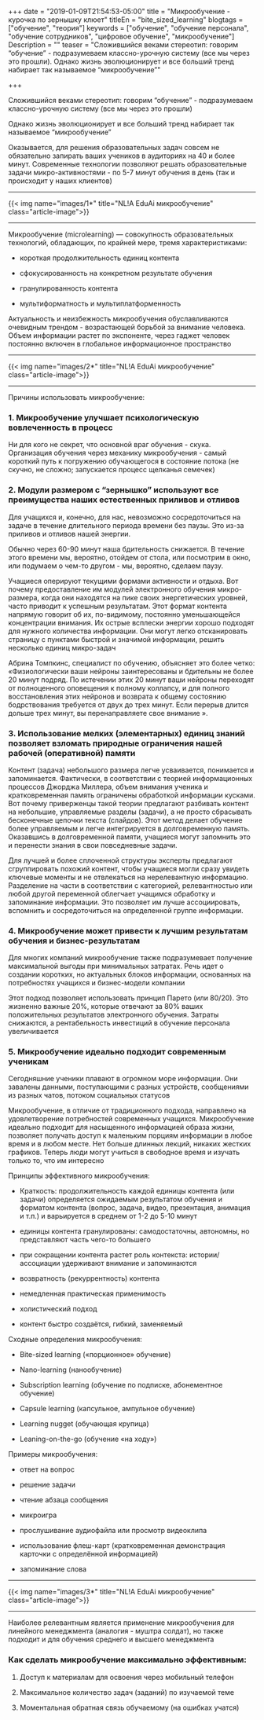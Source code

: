 +++
date = "2019-01-09T21:54:53-05:00"
title = "Микрообучение - курочка по зернышку клюет"
titleEn = "bite_sized_learning"
blogtags = ["обучение", "теория"]
keywords = ["обучение", "обучение персонала", "обучение сотрудников", "цифровое обучение", "микрообучение"]
Description = ""
teaser = "Сложившийся веками стереотип: говорим “обучение” - подразумеваем классно-урочную систему (все мы через это прошли). Однако жизнь эволюционирует и все больший тренд набирает так называемое “микрообучение”"

+++

Сложившийся веками стереотип: говорим “обучение” - подразумеваем классно-урочную систему (все мы через это прошли)

Однако жизнь эволюционирует и все больший тренд набирает так называемое “микрообучение”

Оказывается, для решения образовательных задач совсем не обязательно запирать ваших учеников в аудиториях на 40 и более минут. Современные технологии позволяют решать образовательные задачи микро-активностями - по 5-7 минут обучения в день (так и происходит у наших клиентов)

<hr>
{{< img name="images/1*" title="NL!A EduAi микрообучение" class="article-image">}}
<hr>

Микрообучение (microlearning) — совокупность образовательных технологий, обладающих, по крайней мере, тремя характеристиками: 

- короткая продолжительность единиц контента

- сфокусированность на конкретном результате обучения

- гранулированность контента

- мультиформатность и мультиплатформенность

Актуальность и неизбежность микрообучения обуславливаются очевидным трендом - возрастающей борьбой за внимание человека. 
Объем информации растет по экспоненте, через гаджет человек постоянно включен в глобальное информационное пространство

<hr>
{{< img name="images/2*" title="NL!A EduAi микрообучение" class="article-image">}}
<hr>

Причины использовать микрообучение:

### 1. Микрообучение улучшает психологическую вовлеченность в процесс

Ни для кого не секрет, что основной враг обучения - скука. Организация обучения через механику микрообучения - самый короткий путь к погружению обучающегося в состояние потока (не скучно, не сложно; запускается процесс щелканья семечек)

### 2. Модули размером с “зернышко” используют все преимущества наших естественных приливов и отливов

Для учащихся и, конечно, для нас, невозможно сосредоточиться на задаче в течение длительного периода времени без паузы. Это из-за приливов и отливов нашей энергии.

Обычно через 60-90 минут наша бдительность снижается. В течение этого времени мы, вероятно, отойдем от стола, или посмотрим в окно, или подумаем о чем-то другом - мы, вероятно, сделаем паузу.

Учащиеся оперируют текущими формами активности и отдыха. Вот почему предоставление им модулей электронного обучения микро-размера, когда они находятся на пике своих энергетических уровней, часто приводит к успешным результатам. Этот формат контента напрямую говорит об их, по-видимому, постоянно уменьшающейся концентрации внимания. Их острые всплески энергии хорошо подходят для нужного количества информации. Они могут легко отсканировать страницу с пунктами быстрой и значимой информации, решить несколько единиц микро-задач

Абрина Томпкинс, специалист по обучению, объясняет это более четко: «Физиологически ваши нейроны заинтересованы и бдительны не более 20 минут подряд. По истечении этих 20 минут ваши нейроны переходят от полноценного оповещения к полному коллапсу, и для полного восстановления этих нейронов и возврата к общему состоянию бодрствования требуется от двух до трех минут. Если перерыв длится дольше трех минут, вы перенаправляете свое внимание ».

### 3. Использование мелких (элементарных) единиц знаний позволяет взломать природные ограничения нашей рабочей (оперативной) памяти

Контент (задача) небольшого размера легче усваивается, понимается и запоминается. Фактически, в соответствии с теорией информационных процессов Джорджа Миллера, объем внимания ученика и кратковременная память ограничены обработкой информации кусками. Вот почему приверженцы такой теории предлагают разбивать контент на небольшие, управляемые разделы (задачи), а не просто сбрасывать бесконечные цепочки текста (слайдов). Этот метод делает обучение более управляемым и легче интегрируется в долговременную память. Оказавшись в долговременной памяти, учащиеся могут запомнить это и перенести знания в свои повседневные задачи.

Для лучшей и более сплоченной структуры эксперты предлагают сгруппировать похожий контент, чтобы учащиеся могли сразу увидеть ключевые моменты и не отвлекаться на нерелевантную информацию. Разделение на части в соответствии с категорией, релевантностью или любой другой переменной облегчает учащимся обработку и запоминание информации. Это позволяет им лучше ассоциировать, вспомнить и сосредоточиться на определенной группе информации.

### 4.  Микрообучение может привести к лучшим результатам обучения и бизнес-результатам

Для многих компаний микрообучение также подразумевает получение максимальной выгоды при минимальных затратах. Речь идет о создании коротких, но актуальных блоков информации, основанных на потребностях учащихся и бизнес-модели компании

Этот подход позволяет использовать принцип Парето (или 80/20). Это жизненно важные 20%, которые отвечают за 80% ваших положительных результатов электронного обучения. Затраты снижаются, а рентабельность инвестиций в обучение персонала увеличивается
 
### 5.  Микрообучение идеально подходит современным ученикам

Сегодняшние ученики плавают в огромном море информации. Они завалены данными, поступающими с разных устройств, сообщениями из разных чатов, потоком социальных статусов

Микрообучение, в отличие от традиционного подхода, направлено на удовлетворение потребностей современных учащихся. Микрообучение идеально подходит для насыщенного информацией образа жизни, позволяет получать доступ к маленьким порциям информации в любое время и в любом месте. Нет больше длинных лекций, никаких жестких графиков. Теперь люди могут учиться в свободное время и изучать только то, что им интересно
 
Принципы эффективного микрообучения:

- Краткость: продолжительность каждой единицы контента (или задачи) определяется ожидаемым результатом обучения и форматом контента (вопрос, задача, видео, презентация, анимация и т.п.) и варьируется в среднем от 1-2 до 5-10 минут

- единицы контента гранулированы: самодостаточны, автономны, но представляют часть чего-то большего

- при сокращении контента растет роль контекста: истории/ассоциации удерживают внимание и запоминаются

- возвратность (рекуррентность) контента 

- немедленная практическая применимость

- холистический подход

- контент быстро создаётся, гибкий, заменяемый

Сходные определения микрообучения:

- Bite-sized learning («порционное» обучение)

- Nano-learning (нанообучение)

- Subscription learning (обучение по подписке, абонементное обучение)

- Capsule learning (капсульное, ампульное обучение)

- Learning nugget (обучающая крупица)

- Leaning-on-the-go (обучение «на ходу»)

Примеры микрообучения: 

- ответ на вопрос

- решение задачи

- чтение абзаца сообщения

- микроигра

- прослушивание аудиофайла или просмотр видеоклипа

- использование флеш-карт (кратковременная демонстрация карточки с определённой информацией)

- запоминание слова

<hr>
{{< img name="images/3*" title="NL!A EduAi микрообучение" class="article-image">}}
<hr>

Наиболее релевантным является применение микрообучения для линейного менеджмента (аналогия - муштра солдат), но также подходит и для обучения среднего и высшего менеджмента

### Как сделать микрообучение максимально эффективным:

1. Доступ к материалам для освоения через мобильный телефон

2. Максимальное количество задач (заданий) по изучаемой теме

3. Моментальная обратная связь обучаемому (на ошибках учатся)

